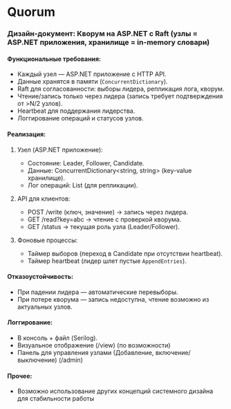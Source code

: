 # Quorum

### Дизайн-документ: Кворум на ASP.NET с Raft (узлы = ASP.NET приложения, хранилище = in-memory словари)  

#### Функциональные требования:  
- Каждый узел — ASP.NET приложение с HTTP API.  
- Данные хранятся в памяти (`ConcurrentDictionary`).  
- Raft для согласованности: выборы лидера, репликация лога, кворум.  
- Чтение/запись только через лидера (запись требует подтверждения от >N/2 узлов).  
- Heartbeat для поддержания лидерства.  
- Логгирование операций и статусов узлов.  

#### Реализация:  
1. Узел (ASP.NET приложение):  
   - Состояние: Leader, Follower, Candidate.  
   - Данные: ConcurrentDictionary<string, string> (key-value хранилище).  
   - Лог операций: List<LogEntry> (для репликации).  

2. API для клиентов:  
   - POST /write (ключ, значение) → запись через лидера.  
   - GET /read?key=abc → чтение с проверкой кворума.  
   - GET /status → текущая роль узла (Leader/Follower).  

3. Фоновые процессы:  
   - Таймер выборов (переход в Candidate при отсутствии heartbeat).  
   - Таймер heartbeat (лидер шлет пустые `AppendEntries`).  

#### Отказоустойчивость:  
- При падении лидера — автоматические перевыборы.  
- При потере кворума — запись недоступна, чтение возможно из актуальных узлов.  

#### Логгирование:  
- В консоль + файл (Serilog).  
- Визуальное отображение (/view) (по возможности)
- Панель для управления узлами (Добавление, включение/выключение) (/admin)  

#### Прочее:
- Возможно использование других концепций системного дизайна для стабильности работы
